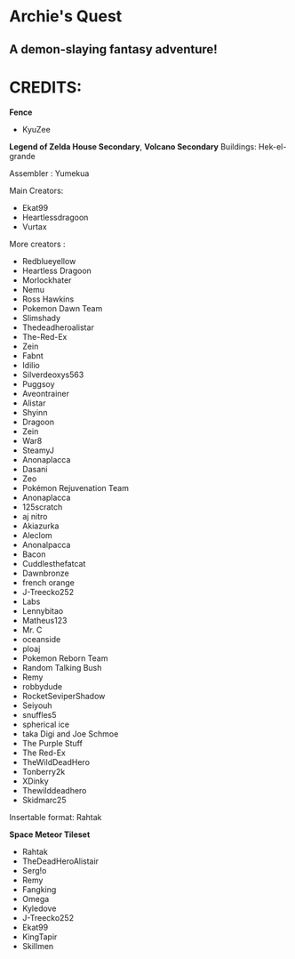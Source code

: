 # Archie's Quest
## A demon-slaying fantasy adventure!

# CREDITS:
**Fence**
- KyuZee

**Legend of Zelda House Secondary**, **Volcano Secondary**
Buildings: Hek-el-grande

Assembler : Yumekua

Main Creators:
- Ekat99
- Heartlessdragoon
- Vurtax 

More creators :
- Redblueyellow
- Heartless Dragoon
- Morlockhater
- Nemu
- Ross Hawkins
- Pokemon Dawn Team
- Slimshady
- Thedeadheroalistar
- The-Red-Ex
- Zein
- Fabnt 
- Idilio
- Silverdeoxys563
- Puggsoy
- Aveontrainer
- Alistar
- Shyinn 
- Dragoon
- Zein
- War8
- SteamyJ
- Anonaplacca
- Dasani
- Zeo
- Pokémon Rejuvenation Team
- Anonaplacca
- 125scratch
- aj nitro
- Akiazurka
- Aleclom
- Anonalpacca
- Bacon
- Cuddlesthefatcat
- Dawnbronze
- french orange
- J-Treecko252
- Labs
- Lennybitao
- Matheus123
- Mr. C
- oceanside
- ploaj
- Pokemon Reborn Team
- Random Talking Bush
- Remy
- robbydude
- RocketSeviperShadow
- Seiyouh
- snuffles5
- spherical ice
- taka Digi and Joe Schmoe
- The Purple Stuff
- The Red-Ex
- TheWildDeadHero
- Tonberry2k
- XDinky
- Thewilddeadhero
- Skidmarc25

Insertable format: Rahtak

**Space Meteor Tileset**
- Rahtak
- TheDeadHeroAlistair
- Serg!o
- Remy
- Fangking
- Omega
- Kyledove
- J-Treecko252
- Ekat99
- KingTapir
- Skillmen
